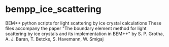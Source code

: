 # bempp_ice_scattering
BEM++ python scripts for light scattering by ice crystal calculations
These files accompany the paper "The boundary element method for light scattering by ice crystals
and its implementation in BEM++" by S. P. Grotha, A. J. Baran, T. Betcke, S. Havemann, W. Smigaj
